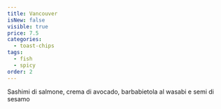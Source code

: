 ```yaml
---
title: Vancouver
isNew: false
visible: true
price: 7.5
categories:
  - toast-chips
tags:
  - fish
  - spicy
order: 2
---
```


Sashimi di salmone, crema di avocado, barbabietola al wasabi e semi di sesamo
